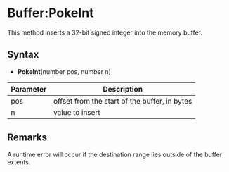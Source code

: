 # Buffer:PokeInt

This method inserts a 32-bit signed integer into the memory buffer.

## Syntax

- **PokeInt**(number pos, number n)

Parameter | Description |
---|---
pos | offset from the start of the buffer, in bytes
n | value to insert

## Remarks

A runtime error will occur if the destination range lies outside of the buffer extents.
